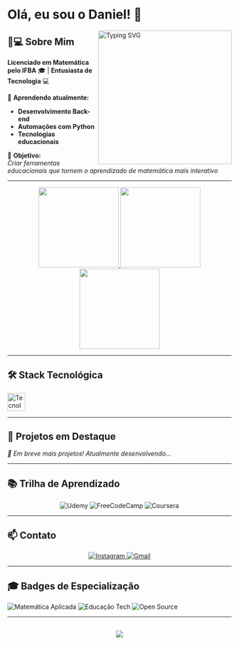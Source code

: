 # Olá, eu sou o Daniel! 👋

<!--
  keywords: Desenvolvedor Python, Matemática Aplicada, Educação Tecnológica, Projetos Open Source
-->

<a href="https://beacons.ai/SkymerLight">
  <img align="right" width="300" src="https://readme-typing-svg.demolab.com/demo/?font=Fira+Code&size=14&duration=4000&pause=1000&color=8A2BE2&center=true&vCenter=true&width=435&lines=Transformando+equações+em+código;%F0%9F%92%BB+Matemática+%2B+Tecnologia;Desenvolvendo+soluções+educacionais" alt="Typing SVG" />
</a>

## 👨💻 Sobre Mim  
**Licenciado em Matemática pelo IFBA** 🎓 | **Entusiasta de Tecnologia** 💻  


🌱 **Aprendendo atualmente:**  
- **Desenvolvimento Back-end**  
- **Automações com Python**  
- **Tecnologias educacionais**

🎯 **Objetivo:**  
*Criar ferramentas educacionais que tornem o aprendizado de matemática mais interativo*

---

<div align="center">
  <a href="https://beacons.ai/SkymerLight">
    <img height="180em" src="https://github-readme-stats.vercel.app/api?username=SkymerLight&theme=dracula&show_icons=true&hide_border=true&include_all_commits=true"/>
    <img height="180em" src="https://github-readme-stats.vercel.app/api/top-langs/?username=SkymerLight&layout=compact&theme=dracula&hide_border=true&langs_count=8"/>
    <img height="180em" src="https://streak-stats.demolab.com?user=SkymerLight&theme=dracula&hide_border=true"/>
  </a>
</div>

---

## 🛠️ Stack Tecnológica  

<div style="display: inline_block; margin-top: 20px">  
  <img src="https://skillicons.dev/icons?i=python,cs,git,github,html,css,javascript,vscode,latex" height="40" alt="Tecnologias"/>  
</div>


---

## 🚀 Projetos em Destaque  
*🔧 Em breve mais projetos! Atualmente desenvolvendo...*

---

## 📚 Trilha de Aprendizado  
<div align="center" style="margin-top:20px">
  <img src="https://img.shields.io/badge/Udemy-EC5252?style=for-the-badge&logo=Udemy&logoColor=white" alt="Udemy">
  <img src="https://img.shields.io/badge/FreeCodeCamp-0A0A23?style=for-the-badge&logo=freecodecamp&logoColor=white" alt="FreeCodeCamp">
  <img src="https://img.shields.io/badge/Coursera-0056D2?style=for-the-badge&logo=Coursera&logoColor=white" alt="Coursera">
</div>

---

## 📫 Contato  

<div align="center"> 
  <a href="https://www.instagram.com/danielmeira8" target="_blank">
    <img src="https://img.shields.io/badge/Instagram-E4405F?style=for-the-badge&logo=instagram&logoColor=white" alt="Instagram">
  </a>
  <a href="mailto:daniel.meira.mat@gmail.com" target="_blank">
    <img src="https://img.shields.io/badge/Gmail-D14836?style=for-the-badge&logo=gmail&logoColor=white" alt="Gmail">
  </a>
</div>

---

## 🎓 Badges de Especialização  
![Matemática Aplicada](https://img.shields.io/badge/Matemática-Aplicada-8A2BE2?style=flat&logo=Wolfram%20Mathematica&logoColor=white)
![Educação Tech](https://img.shields.io/badge/Educação-Tecnológica-FF8C00?style=flat&logo=Google%20Classroom&logoColor=white)
![Open Source](https://img.shields.io/badge/Open_Source-3DA639?style=flat&logo=OpenSourceInitiative&logoColor=white)

---

<div align="center" style="margin-top:30px">
  <a href="mailto:daniel.meira.mat@gmail.com">
    <img src="https://img.shields.io/badge/Disponível_para-Colaborações-8A2BE2?style=for-the-badge&logo=GitHubSponsors&logoColor=white"/>
  </a>
</div>

